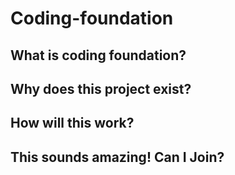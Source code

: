 # Coding-foundation

## What is coding foundation?

## Why does this project exist?

## How will this work?

## This sounds amazing! Can I Join?

